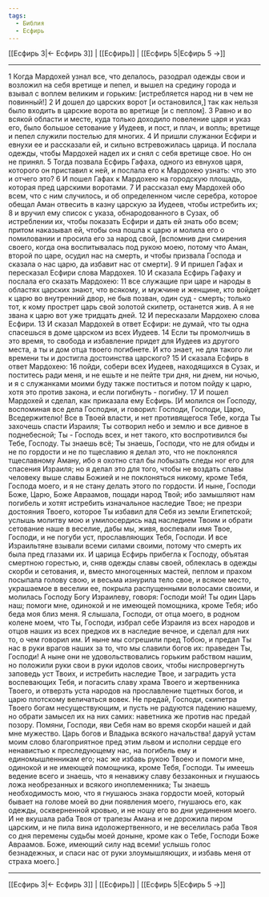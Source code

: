 ```yaml
---
tags:
  - Библия
  - Есфирь
---
```

[[Есфирь 3|← Есфирь 3]] | [[Есфирь]] | [[Есфирь 5|Есфирь 5 →]]

---
1 Когда Мардохей узнал все, что делалось, разодрал одежды свои и возложил на себя вретище и пепел, и вышел на средину города и взывал с воплем великим и горьким: [истребляется народ ни в чем не повинный!]
2 И дошел до царских ворот [и остановился,] так как нельзя было входить в царские ворота во вретище [и с пеплом].
3 Равно и во всякой области и месте, куда только доходило повеление царя и указ его, было большое сетование у Иудеев, и пост, и плач, и вопль; вретище и пепел служили постелью для многих.
4 И пришли служанки Есфири и евнухи ее и рассказали ей, и сильно встревожилась царица. И послала одежды, чтобы Мардохей надел их и снял с себя вретище свое. Но он не принял.
5 Тогда позвала Есфирь Гафаха, одного из евнухов царя, которого он приставил к ней, и послала его к Мардохею узнать: что это и отчего это?
6 И пошел Гафах к Мардохею на городскую площадь, которая пред царскими воротами.
7 И рассказал ему Мардохей обо всем, что с ним случилось, и об определенном числе серебра, которое обещал Аман отвесить в казну царскую за Иудеев, чтобы истребить их;
8 и вручил ему список с указа, обнародованного в Сузах, об истреблении их, чтобы показать Есфири и дать ей знать обо всем; притом наказывал ей, чтобы она пошла к царю и молила его о помиловании и просила его за народ свой, [вспомнив дни смирения своего, когда она воспитывалась под рукою моею, потому что Аман, второй по царе, осудил нас на смерть, и чтобы призвала Господа и сказала о нас царю, да избавит нас от смерти].
9 И пришел Гафах и пересказал Есфири слова Мардохея.
10 И сказала Есфирь Гафаху и послала его сказать Мардохею:
11 все служащие при царе и народы в областях царских знают, что всякому, и мужчине и женщине, кто войдет к царю во внутренний двор, не быв позван, один суд - смерть; только тот, к кому прострет царь свой золотой скипетр, останется жив. А я не звана к царю вот уже тридцать дней.
12 И пересказали Мардохею слова Есфири.
13 И сказал Мардохей в ответ Есфири: не думай, что ты одна спасешься в доме царском из всех Иудеев.
14 Если ты промолчишь в это время, то свобода и избавление придет для Иудеев из другого места, а ты и дом отца твоего погибнете. И кто знает, не для такого ли времени ты и достигла достоинства царского?
15 И сказала Есфирь в ответ Мардохею:
16 пойди, собери всех Иудеев, находящихся в Сузах, и поститесь ради меня, и не ешьте и не пейте три дня, ни днем, ни ночью, и я с служанками моими буду также поститься и потом пойду к царю, хотя это против закона, и если погибнуть - погибну.
17 И пошел Мардохей и сделал, как приказала ему Есфирь. [И молился он Господу, воспоминая все дела Господни, и говорил: Господи, Господи, Царю, Вседержителю! Все в Твоей власти, и нет противящегося Тебе, когда Ты захочешь спасти Израиля; Ты сотворил небо и землю и все дивное в поднебесной; Ты - Господь всех, и нет такого, кто воспротивился бы Тебе, Господу. Ты знаешь всё; Ты знаешь, Господи, что не для обиды и не по гордости и не по тщеславию я делал это, что не поклонялся тщеславному Аману, ибо я охотно стал бы лобызать следы ног его для спасения Израиля; но я делал это для того, чтобы не воздать славы человеку выше славы Божией и не поклоняться никому, кроме Тебя, Господа моего, и я не стану делать этого по гордости. И ныне, Господи Боже, Царю, Боже Авраамов, пощади народ Твой; ибо замышляют нам погибель и хотят истребить изначальное наследие Твое; не презри достояния Твоего, которое Ты избавил для Себя из земли Египетской; услышь молитву мою и умилосердись над наследием Твоим и обрати сетование наше в веселие, дабы мы, живя, воспевали имя Твое, Господи, и не погуби уст, прославляющих Тебя, Господи. И все Израильтяне взывали всеми силами своими, потому что смерть их была пред глазами их. И царица Есфирь прибегла к Господу, объятая смертною горестью, и, сняв одежды славы своей, облеклась в одежды скорби и сетования, и, вместо многоценных мастей, пеплом и прахом посыпала голову свою, и весьма изнурила тело свое, и всякое место, украшаемое в веселии ее, покрыла распущенными волосами своими, и молилась Господу Богу Израилеву, говоря: Господи мой! Ты один Царь наш; помоги мне, одинокой и не имеющей помощника, кроме Тебя; ибо беда моя близ меня. Я слышала, Господи, от отца моего, в родном колене моем, что Ты, Господи, избрал себе Израиля из всех народов и отцов наших из всех предков их в наследие вечное, и сделал для них то, о чем говорил им. И ныне мы согрешили пред Тобою, и предал Ты нас в руки врагов наших за то, что мы славили богов их: праведен Ты, Господи! А ныне они не удовольствовались горьким рабством нашим, но положили руки свои в руки идолов своих, чтобы ниспровергнуть заповедь уст Твоих, и истребить наследие Твое, и заградить уста воспевающих Тебя, и погасить славу храма Твоего и жертвенника Твоего, и отверзть уста народов на прославление тщетных богов, и царю плотскому величаться вовек. Не предай, Господи, скипетра Твоего богам несуществующим, и пусть не радуются падению нашему, но обрати замысел их на них самих: наветника же против нас предай позору. Помяни, Господи, яви Себя нам во время скорби нашей и дай мне мужество. Царь богов и Владыка всякого начальства! даруй устам моим слово благоприятное пред этим львом и исполни сердце его ненавистью к преследующему нас, на погибель ему и единомышленникам его; нас же избавь рукою Твоею и помоги мне, одинокой и не имеющей помощника, кроме Тебя, Господи. Ты имеешь ведение всего и знаешь, что я ненавижу славу беззаконных и гнушаюсь ложа необрезанных и всякого иноплеменника; Ты знаешь необходимость мою, что я гнушаюсь знака гордости моей, который бывает на голове моей во дни появления моего, гнушаюсь его, как одежды, оскверненной кровью, и не ношу его во дни уединения моего. И не вкушала раба Твоя от трапезы Амана и не дорожила пиром царским, и не пила вина идоложертвенного, и не веселилась раба Твоя со дня перемены судьбы моей доныне, кроме как о Тебе, Господи Боже Авраамов. Боже, имеющий силу над всеми! услышь голос безнадежных, и спаси нас от руки злоумышляющих, и избавь меня от страха моего.]

---
[[Есфирь 3|← Есфирь 3]] | [[Есфирь]] | [[Есфирь 5|Есфирь 5 →]]
